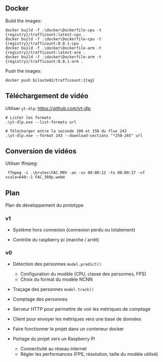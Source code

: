 ## Docker

Build the images:

```
docker build -f .\docker\Dockerfile-cpu -t {registry}/trafficount:latest-cpu .
docker build -f .\docker\Dockerfile-cpu -t {registry}/trafficount:0.0.1-cpu .
docker build -f .\docker\Dockerfile-arm -t {registry}/trafficount:latest-arm .
docker build -f .\docker\Dockerfile-arm -t {registry}/trafficount:0.0.1-arm .
```

Push the images:

```
docker push biloute02/trafficount:{tag}
```

## Téléchargement de vidéo

Utiliser `yt-dlp`: https://github.com/yt-dlp

```
# Lister les formats
.\yt-dlp.exe --list-formats url

# Télécharger entre la seconde 100 et 150 du flux 243
.\yt-dlp.exe --format 243 --download-sections "*250-265" url
```

## Conversion de vidéos

Utiliser ffmpeg:

```
 ffmpeg -i .\brutes\FAC.MOV -an -ss 00:00:12 -to 00:00:37 -vf scale=640:-1 FAC_360p.webm
```

## Plan

Plan de développement du prototype

### v1

* Système hors connexion (connexion perdu ou totalement)

* Contrôle du raspberry pi (marche / arrêt)

### v0

* Détection des personnes `model.predict()`

  * Configuration du modèle (CPU, classe des personnes, FPS)
  * Choix du format du modèle NCNN

* Traçage des personnes `model.track()`

* Comptage des personnes

* Serveur HTTP pour permettre de voir les métriques de comptage

* Client pour envoyer les métriques vers une base de données

* Faire fonctionner le projet dans un conteneur docker

* Portage du projet vers un Raspberry PI

  * Connectivité au réseau internet
  * Régler les performances (FPS, résolution, taille du modèle utilisé)
